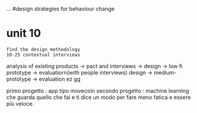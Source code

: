 ...
#design strategies for behaviour change
# unit 10


```
find the design methodology
10-25 contextual interviews
```


analysis of existing products -> pact and interviews -> design -> low fi prototype -> evaluatiorn(with people interviews)
design -> medium-prototype -> evaluation ez gg



primo progetto : app tipo movecoin
secondo progetto : machine learning che guarda quello che fai e ti dice un modo per fare meno fatica e essere più veloce.